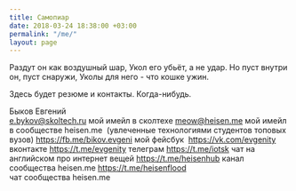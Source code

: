```yaml
---
title: Самопиар
date: 2018-03-24 18:38:00 +03:00
permalink: "/me/"
layout: page
---
```


Раздут он как воздушный шар,
Укол его убьёт, а не удар. 
Но пуст внутри он, пуст снаружи,
Уколы для него - что кошке ужин.

Здесь будет резюме и контакты. Когда-нибудь. 

Быков Евгений	
e.bykov@skoltech.ru	мой имейл в сколтехе
meow@heisen.me	мой имейл в сообществе heisen.me  (увлеченные технологиями студентов топовых вузов)
https://fb.me/bikov.evgeni	мой фейсбук 
https://vk.com/evgenity	вконтакте
https://t.me/evgenity	телеграм
https://t.me/iotsk	чат на английском про интернет вещей
https://t.me/heisenhub	канал сообщества heisen.me
https://t.me/heisenflood	чат сообщества heisen.me